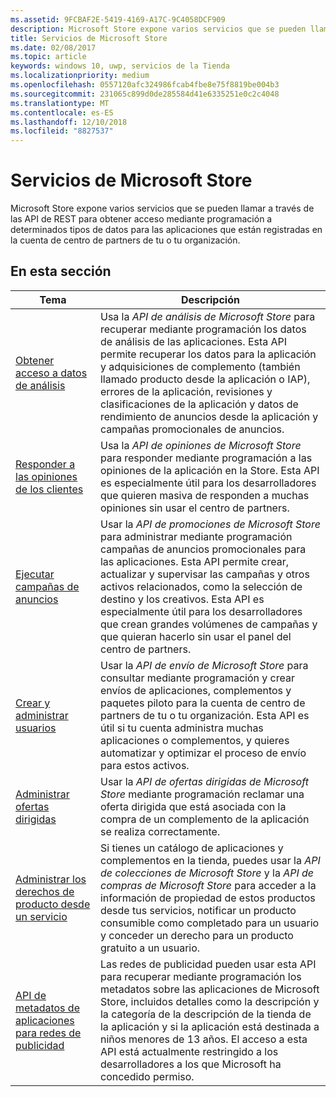 ```yaml
---
ms.assetid: 9FCBAF2E-5419-4169-A17C-9C4058DCF909
description: Microsoft Store expone varios servicios que se pueden llamar a través de las API de REST para obtener acceso mediante programación a determinados tipos de datos para las aplicaciones que están registradas en la cuenta de centro de partners de tu o tu organización.
title: Servicios de Microsoft Store
ms.date: 02/08/2017
ms.topic: article
keywords: windows 10, uwp, servicios de la Tienda
ms.localizationpriority: medium
ms.openlocfilehash: 0557120afc324986fcab4fbe8e75f8819be004b3
ms.sourcegitcommit: 231065c899d0de285584d41e6335251e0c2c4048
ms.translationtype: MT
ms.contentlocale: es-ES
ms.lasthandoff: 12/10/2018
ms.locfileid: "8827537"
---
```

# <a name="microsoft-store-services"></a>Servicios de Microsoft Store

Microsoft Store expone varios servicios que se pueden llamar a través de las API de REST para obtener acceso mediante programación a determinados tipos de datos para las aplicaciones que están registradas en la cuenta de centro de partners de tu o tu organización.

## <a name="in-this-section"></a>En esta sección


| Tema            | Descripción                 |
|------------------|-----------------------------|
| [Obtener acceso a datos de análisis](access-analytics-data-using-windows-store-services.md) | Usa la *API de análisis de Microsoft Store* para recuperar mediante programación los datos de análisis de las aplicaciones. Esta API permite recuperar los datos para la aplicación y adquisiciones de complemento (también llamado producto desde la aplicación o IAP), errores de la aplicación, revisiones y clasificaciones de la aplicación y datos de rendimiento de anuncios desde la aplicación y campañas promocionales de anuncios. |
| [Responder a las opiniones de los clientes](respond-to-reviews-using-windows-store-services.md) | Usa la *API de opiniones de Microsoft Store* para responder mediante programación a las opiniones de la aplicación en la Store. Esta API es especialmente útil para los desarrolladores que quieren masiva de responden a muchas opiniones sin usar el centro de partners.  |
| [Ejecutar campañas de anuncios](run-ad-campaigns-using-windows-store-services.md) | Usar la *API de promociones de Microsoft Store* para administrar mediante programación campañas de anuncios promocionales para las aplicaciones. Esta API permite crear, actualizar y supervisar las campañas y otros activos relacionados, como la selección de destino y los creativos. Esta API es especialmente útil para los desarrolladores que crean grandes volúmenes de campañas y que quieran hacerlo sin usar el panel del centro de partners. |
| [Crear y administrar usuarios](create-and-manage-submissions-using-windows-store-services.md) | Usar la *API de envío de Microsoft Store* para consultar mediante programación y crear envíos de aplicaciones, complementos y paquetes piloto para la cuenta de centro de partners de tu o tu organización. Esta API es útil si tu cuenta administra muchas aplicaciones o complementos, y quieres automatizar y optimizar el proceso de envío para estos activos. |
| [Administrar ofertas dirigidas ](manage-targeted-offers-using-windows-store-services.md) | Usar la *API de ofertas dirigidas de Microsoft Store* mediante programación reclamar una oferta dirigida que está asociada con la compra de un complemento de la aplicación se realiza correctamente. |
| [Administrar los derechos de producto desde un servicio](view-and-grant-products-from-a-service.md)  | Si tienes un catálogo de aplicaciones y complementos en la tienda, puedes usar la *API de colecciones de Microsoft Store* y la *API de compras de Microsoft Store* para acceder a la información de propiedad de estos productos desde tus servicios, notificar un producto consumible como completado para un usuario y conceder un derecho para un producto gratuito a un usuario.  |
| [API de metadatos de aplicaciones para redes de publicidad](app-metadata-api-for-advertising-networks.md)  | Las redes de publicidad pueden usar esta API para recuperar mediante programación los metadatos sobre las aplicaciones de Microsoft Store, incluidos detalles como la descripción y la categoría de la descripción de la tienda de la aplicación y si la aplicación está destinada a niños menores de 13 años. El acceso a esta API está actualmente restringido a los desarrolladores a los que Microsoft ha concedido permiso.  |
